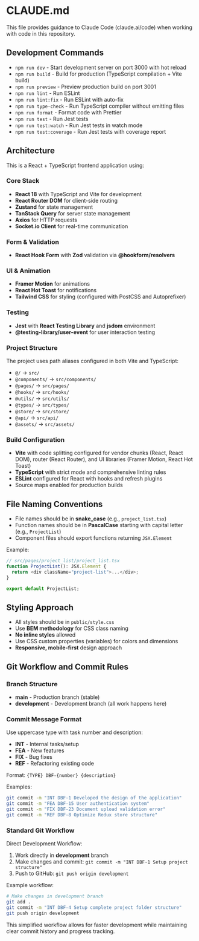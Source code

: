 # CLAUDE.md

This file provides guidance to Claude Code (claude.ai/code) when working with code in this repository.

## Development Commands

- `npm run dev` - Start development server on port 3000 with hot reload
- `npm run build` - Build for production (TypeScript compilation + Vite build)
- `npm run preview` - Preview production build on port 3001
- `npm run lint` - Run ESLint
- `npm run lint:fix` - Run ESLint with auto-fix
- `npm run type-check` - Run TypeScript compiler without emitting files
- `npm run format` - Format code with Prettier
- `npm run test` - Run Jest tests
- `npm run test:watch` - Run Jest tests in watch mode
- `npm run test:coverage` - Run Jest tests with coverage report

## Architecture

This is a React + TypeScript frontend application using:

### Core Stack
- **React 18** with TypeScript and Vite for development
- **React Router DOM** for client-side routing
- **Zustand** for state management
- **TanStack Query** for server state management
- **Axios** for HTTP requests
- **Socket.io Client** for real-time communication

### Form & Validation
- **React Hook Form** with **Zod** validation via **@hookform/resolvers**

### UI & Animation
- **Framer Motion** for animations
- **React Hot Toast** for notifications
- **Tailwind CSS** for styling (configured with PostCSS and Autoprefixer)

### Testing
- **Jest** with **React Testing Library** and **jsdom** environment
- **@testing-library/user-event** for user interaction testing

### Project Structure
The project uses path aliases configured in both Vite and TypeScript:
- `@/` → `src/`
- `@components/` → `src/components/`
- `@pages/` → `src/pages/`
- `@hooks/` → `src/hooks/`
- `@utils/` → `src/utils/`
- `@types/` → `src/types/`
- `@store/` → `src/store/`
- `@api/` → `src/api/`
- `@assets/` → `src/assets/`

### Build Configuration
- **Vite** with code splitting configured for vendor chunks (React, React DOM), router (React Router), and UI libraries (Framer Motion, React Hot Toast)
- **TypeScript** with strict mode and comprehensive linting rules
- **ESLint** configured for React with hooks and refresh plugins
- Source maps enabled for production builds

## File Naming Conventions

- File names should be in **snake_case** (e.g., `project_list.tsx`)
- Function names should be in **PascalCase** starting with capital letter (e.g., `ProjectList`)
- Component files should export functions returning `JSX.Element`

Example:
```typescript
// src/pages/project_list/project_list.tsx
function ProjectList(): JSX.Element {
  return <div className="project-list">...</div>;
}

export default ProjectList;
```

## Styling Approach

- All styles should be in `public/style.css`
- Use **BEM methodology** for CSS class naming
- **No inline styles** allowed
- Use CSS custom properties (variables) for colors and dimensions
- **Responsive, mobile-first** design approach

## Git Workflow and Commit Rules

### Branch Structure
- **main** - Production branch (stable)
- **development** - Development branch (all work happens here)

### Commit Message Format
Use uppercase type with task number and description:

- **INT** - Internal tasks/setup
- **FEA** - New features  
- **FIX** - Bug fixes
- **REF** - Refactoring existing code

Format: `{TYPE} DBF-{number} {description}`

Examples:
```bash
git commit -m "INT DBF-1 Developed the design of the application"
git commit -m "FEA DBF-15 User authentication system"
git commit -m "FIX DBF-23 Document upload validation error"
git commit -m "REF DBF-8 Optimize Redux store structure"
```

### Standard Git Workflow
Direct Development Workflow:

1. Work directly in **development** branch
2. Make changes and commit: `git commit -m "INT DBF-1 Setup project structure"`
3. Push to GitHub: `git push origin development`

Example workflow:
```bash
# Make changes in development branch
git add .
git commit -m "INT DBF-4 Setup complete project folder structure"
git push origin development
```

This simplified workflow allows for faster development while maintaining clear commit history and progress tracking.